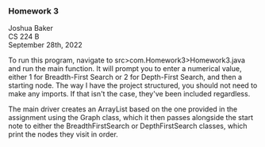 ### Homework 3
Joshua Baker \
CS 224 B \
September 28th, 2022

To run this program, navigate to src>com.Homework3>Homework3.java and
run the main function. It will prompt you to enter a numerical value, either 1
for Breadth-First Search or 2 for Depth-First Search, and then a starting node.
The way I have the project structured, you should not need to make
any imports. If that isn't the case, they've been included regardless.

The main driver creates an ArrayList based on the one provided in the assignment
using the Graph class, which it then passes alongside the start note
to either the BreadthFirstSearch or DepthFirstSearch classes,
which print the nodes they visit in order.
